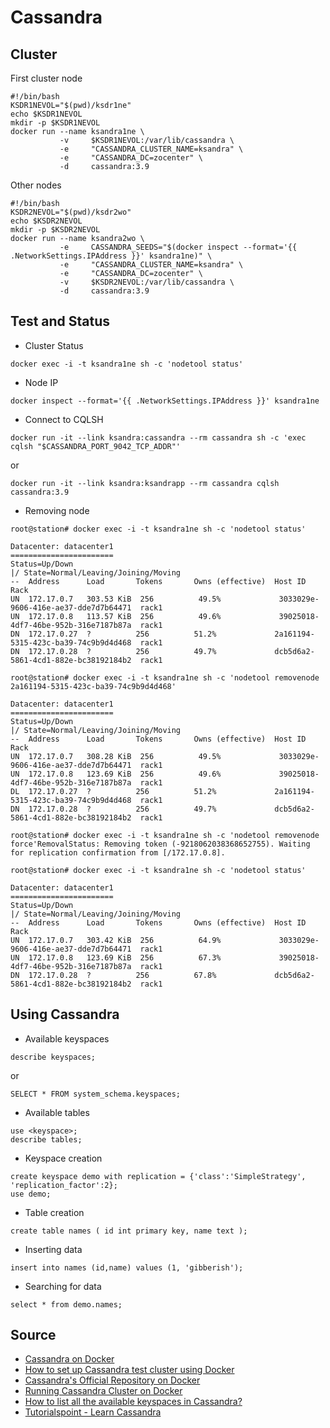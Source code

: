 # Cassandra

## Cluster

First cluster node

```
#!/bin/bash
KSDR1NEVOL="$(pwd)/ksdr1ne"
echo $KSDR1NEVOL
mkdir -p $KSDR1NEVOL
docker run --name ksandra1ne \
           -v     $KSDR1NEVOL:/var/lib/cassandra \
           -e     "CASSANDRA_CLUSTER_NAME=ksandra" \
           -e     "CASSANDRA_DC=zocenter" \
           -d     cassandra:3.9
```

Other nodes

```
#!/bin/bash
KSDR2NEVOL="$(pwd)/ksdr2wo"
echo $KSDR2NEVOL
mkdir -p $KSDR2NEVOL
docker run --name ksandra2wo \
           -e     CASSANDRA_SEEDS="$(docker inspect --format='{{ .NetworkSettings.IPAddress }}' ksandra1ne)" \
           -e     "CASSANDRA_CLUSTER_NAME=ksandra" \
           -e     "CASSANDRA_DC=zocenter" \
           -v     $KSDR2NEVOL:/var/lib/cassandra \
           -d     cassandra:3.9
```

## Test and Status

* Cluster Status
```
docker exec -i -t ksandra1ne sh -c 'nodetool status'
```

* Node IP
```
docker inspect --format='{{ .NetworkSettings.IPAddress }}' ksandra1ne
```

* Connect to CQLSH
```
docker run -it --link ksandra:cassandra --rm cassandra sh -c 'exec cqlsh "$CASSANDRA_PORT_9042_TCP_ADDR"'
```
or
```
docker run -it --link ksandra:ksandrapp --rm cassandra cqlsh cassandra:3.9
```

* Removing node

```
root@station# docker exec -i -t ksandra1ne sh -c 'nodetool status'

Datacenter: datacenter1
=======================
Status=Up/Down
|/ State=Normal/Leaving/Joining/Moving
--  Address      Load       Tokens       Owns (effective)  Host ID                               Rack
UN  172.17.0.7   303.53 KiB  256          49.5%             3033029e-9606-416e-ae37-dde7d7b64471  rack1
UN  172.17.0.8   113.57 KiB  256          49.6%             39025018-4df7-46be-952b-316e7187b87a  rack1
DN  172.17.0.27  ?          256          51.2%             2a161194-5315-423c-ba39-74c9b9d4d468  rack1
DN  172.17.0.28  ?          256          49.7%             dcb5d6a2-5861-4cd1-882e-bc38192184b2  rack1

root@station# docker exec -i -t ksandra1ne sh -c 'nodetool removenode 2a161194-5315-423c-ba39-74c9b9d4d468'

Datacenter: datacenter1
=======================
Status=Up/Down
|/ State=Normal/Leaving/Joining/Moving
--  Address      Load       Tokens       Owns (effective)  Host ID                               Rack
UN  172.17.0.7   308.28 KiB  256          49.5%             3033029e-9606-416e-ae37-dde7d7b64471  rack1
UN  172.17.0.8   123.69 KiB  256          49.6%             39025018-4df7-46be-952b-316e7187b87a  rack1
DL  172.17.0.27  ?          256          51.2%             2a161194-5315-423c-ba39-74c9b9d4d468  rack1
DN  172.17.0.28  ?          256          49.7%             dcb5d6a2-5861-4cd1-882e-bc38192184b2  rack1

root@station# docker exec -i -t ksandra1ne sh -c 'nodetool removenode force'RemovalStatus: Removing token (-9218062038368652755). Waiting for replication confirmation from [/172.17.0.8].

root@station# docker exec -i -t ksandra1ne sh -c 'nodetool status'

Datacenter: datacenter1
=======================
Status=Up/Down
|/ State=Normal/Leaving/Joining/Moving
--  Address      Load       Tokens       Owns (effective)  Host ID                               Rack
UN  172.17.0.7   303.42 KiB  256          64.9%             3033029e-9606-416e-ae37-dde7d7b64471  rack1
UN  172.17.0.8   123.69 KiB  256          67.3%             39025018-4df7-46be-952b-316e7187b87a  rack1
DN  172.17.0.28  ?          256          67.8%             dcb5d6a2-5861-4cd1-882e-bc38192184b2  rack1
```
## Using Cassandra

* Available keyspaces
```
describe keyspaces;
```
or 
```
SELECT * FROM system_schema.keyspaces;
```

* Available tables
```
use <keyspace>;
describe tables;
```

* Keyspace creation
```
create keyspace demo with replication = {'class':'SimpleStrategy', 'replication_factor':2};
use demo;
```

* Table creation
```
create table names ( id int primary key, name text );
```

* Inserting data
```
insert into names (id,name) values (1, 'gibberish');
```

* Searching for data
```
select * from demo.names;
```




## Source
* [Cassandra on Docker](https://github.com/pokle/cassandra)
* [How to set up Cassandra test cluster using Docker](http://yurisubach.com/2016/03/24/cassandra-docker-test-cluster/)
* [Cassandra's Official Repository on Docker](https://hub.docker.com/_/cassandra/)
* [Running Cassandra Cluster on Docker](https://medium.com/@mertcal/running-cassandra-cluster-on-docker-d9a44aafebb9#.vl76xzd9v0)
* [How to list all the available keyspaces in Cassandra?](http://stackoverflow.com/questions/18712967/how-to-list-all-the-available-keyspaces-in-cassandra)
* [Tutorialspoint - Learn Cassandra](https://www.tutorialspoint.com/cassandra/cassandra_create_table.htm)
